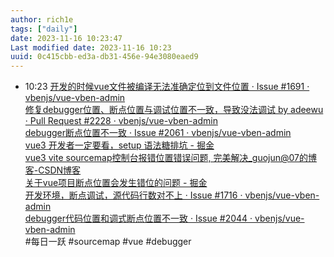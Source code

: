 ```yaml
---
author: rich1e
tags: ["daily"]
date: 2023-11-16 10:23:47
Last modified date: 2023-11-16 10:23
uuid: 0c415cbb-ed3a-db31-456e-94e3080eaed9
---
```


- 10:23 [开发的时候vue文件被编译无法准确定位到文件位置 · Issue #1691 · vbenjs/vue-vben-admin](https://github.com/vbenjs/vue-vben-admin/issues/1691)<br>[修复debugger位置、断点位置与调试位置不一致，导致没法调试 by adeewu · Pull Request #2228 · vbenjs/vue-vben-admin](https://github.com/vbenjs/vue-vben-admin/pull/2228)<br>[debugger断点位置不一致 · Issue #2061 · vbenjs/vue-vben-admin](https://github.com/vbenjs/vue-vben-admin/issues/2061)<br>[vue3 开发者一定要看，setup 语法糖排坑 - 掘金](https://juejin.cn/post/7123442049445003294)<br>[vue3 vite sourcemap控制台报错位置错误问题, 完美解决_guojun@07的博客-CSDN博客](https://blog.csdn.net/Guojun19900715/article/details/131803326)<br>[关于vue项目断点位置会发生错位的问题 - 掘金](https://juejin.cn/post/7002855786682515486)<br>[开发环境，断点调试，源代码行数对不上 · Issue #1716 · vbenjs/vue-vben-admin](https://github.com/vbenjs/vue-vben-admin/issues/1716)<br>[debugger代码位置和调式断点位置不一致 · Issue #2044 · vbenjs/vue-vben-admin](https://github.com/vbenjs/vue-vben-admin/issues/2044)<br>#每日一跃 #sourcemap #vue #debugger